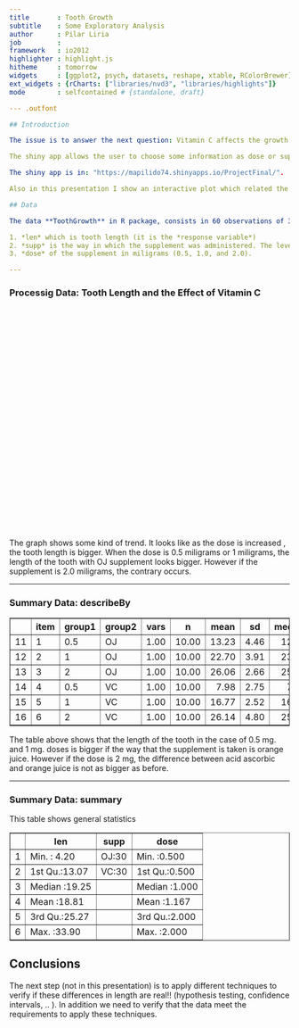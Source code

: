 ```yaml
--- 
title       : Tooth Growth 
subtitle    : Some Exploratory Analysis
author      : Pilar Liria
job         : 
framework   : io2012        
highlighter : highlight.js 
hitheme     : tomorrow      
widgets     : [ggplot2, psych, datasets, reshape, xtable, RColorBrewer]  
ext_widgets : {rCharts: ["libraries/nvd3", "libraries/highlights"]} 
mode        : selfcontained # {standalone, draft}

--- .outfont

## Introduction 

The issue is to answer the next question: Vitamin C affects the growth of teeth?

The shiny app allows the user to choose some information as dose or supp or both and obtain the boxplot which describes the behaviour of the tooth length under these variables.  In addition the user can choose the option which describes general  statistics or statistitics of the length of the tooth (len) grouped by the doses and the way in which the supplement was administered (supp).

The shiny app is in: "https://mapilido74.shinyapps.io/ProjectFinal/".

Also in this presentation I show an interactive plot which related the 3 variables in study (len, dose and supp).

## Data

The data **ToothGrowth** in R package, consists in 60 observations of 3 variables related with guinea pigs and the growth of its tooth under the incluence of Vitamin C:

1. *len* which is tooth length (it is the *response variable*)
2. *supp* is the way in which the supplement was administered. The levels are *OJ (as orange juice)*, and *VC (as ascorbic acid)*.
3. *dose* of the supplement in miligrams (0.5, 1.0, and 2.0). 

--- 
```


### Processig Data: Tooth Length and the Effect of Vitamin C

<link rel='stylesheet' href=http://nvd3.org/assets/css/nv.d3.css>
<script type='text/javascript' src=http://ajax.googleapis.com/ajax/libs/jquery/1.8.2/jquery.min.js></script>
<script type='text/javascript' src=http://d3js.org/d3.v3.min.js></script>
<script type='text/javascript' src=http://timelyportfolio.github.io/rCharts_nvd3_tests/libraries/widgets/nvd3/js/nv.d3.min-new.js></script>
<script type='text/javascript' src=http://nvd3.org/assets/lib/fisheye.js></script> 
 <style>
  .rChart {
    display: block;
    margin-left: auto; 
    margin-right: auto;
    width: 800px;
    height: 400px;
  }  
  </style>
<div id = 'chart1' class = 'rChart nvd3'></div>
<script type='text/javascript'>
 $(document).ready(function(){
      drawchart1()
    });
    function drawchart1(){  
      var opts = {
 "dom": "chart1",
"width":    800,
"height":    400,
"x": "dose",
"y": "len",
"group": "supp",
"type": "multiBarChart",
"id": "chart1" 
},
        data = [
 {
 "len":            4.2,
"supp": "VC",
"dose": "0.5" 
},
{
 "len":           11.5,
"supp": "VC",
"dose": "0.5" 
},
{
 "len":            7.3,
"supp": "VC",
"dose": "0.5" 
},
{
 "len":            5.8,
"supp": "VC",
"dose": "0.5" 
},
{
 "len":            6.4,
"supp": "VC",
"dose": "0.5" 
},
{
 "len":             10,
"supp": "VC",
"dose": "0.5" 
},
{
 "len":           11.2,
"supp": "VC",
"dose": "0.5" 
},
{
 "len":           11.2,
"supp": "VC",
"dose": "0.5" 
},
{
 "len":            5.2,
"supp": "VC",
"dose": "0.5" 
},
{
 "len":              7,
"supp": "VC",
"dose": "0.5" 
},
{
 "len":           16.5,
"supp": "VC",
"dose": "1" 
},
{
 "len":           16.5,
"supp": "VC",
"dose": "1" 
},
{
 "len":           15.2,
"supp": "VC",
"dose": "1" 
},
{
 "len":           17.3,
"supp": "VC",
"dose": "1" 
},
{
 "len":           22.5,
"supp": "VC",
"dose": "1" 
},
{
 "len":           17.3,
"supp": "VC",
"dose": "1" 
},
{
 "len":           13.6,
"supp": "VC",
"dose": "1" 
},
{
 "len":           14.5,
"supp": "VC",
"dose": "1" 
},
{
 "len":           18.8,
"supp": "VC",
"dose": "1" 
},
{
 "len":           15.5,
"supp": "VC",
"dose": "1" 
},
{
 "len":           23.6,
"supp": "VC",
"dose": "2" 
},
{
 "len":           18.5,
"supp": "VC",
"dose": "2" 
},
{
 "len":           33.9,
"supp": "VC",
"dose": "2" 
},
{
 "len":           25.5,
"supp": "VC",
"dose": "2" 
},
{
 "len":           26.4,
"supp": "VC",
"dose": "2" 
},
{
 "len":           32.5,
"supp": "VC",
"dose": "2" 
},
{
 "len":           26.7,
"supp": "VC",
"dose": "2" 
},
{
 "len":           21.5,
"supp": "VC",
"dose": "2" 
},
{
 "len":           23.3,
"supp": "VC",
"dose": "2" 
},
{
 "len":           29.5,
"supp": "VC",
"dose": "2" 
},
{
 "len":           15.2,
"supp": "OJ",
"dose": "0.5" 
},
{
 "len":           21.5,
"supp": "OJ",
"dose": "0.5" 
},
{
 "len":           17.6,
"supp": "OJ",
"dose": "0.5" 
},
{
 "len":            9.7,
"supp": "OJ",
"dose": "0.5" 
},
{
 "len":           14.5,
"supp": "OJ",
"dose": "0.5" 
},
{
 "len":             10,
"supp": "OJ",
"dose": "0.5" 
},
{
 "len":            8.2,
"supp": "OJ",
"dose": "0.5" 
},
{
 "len":            9.4,
"supp": "OJ",
"dose": "0.5" 
},
{
 "len":           16.5,
"supp": "OJ",
"dose": "0.5" 
},
{
 "len":            9.7,
"supp": "OJ",
"dose": "0.5" 
},
{
 "len":           19.7,
"supp": "OJ",
"dose": "1" 
},
{
 "len":           23.3,
"supp": "OJ",
"dose": "1" 
},
{
 "len":           23.6,
"supp": "OJ",
"dose": "1" 
},
{
 "len":           26.4,
"supp": "OJ",
"dose": "1" 
},
{
 "len":             20,
"supp": "OJ",
"dose": "1" 
},
{
 "len":           25.2,
"supp": "OJ",
"dose": "1" 
},
{
 "len":           25.8,
"supp": "OJ",
"dose": "1" 
},
{
 "len":           21.2,
"supp": "OJ",
"dose": "1" 
},
{
 "len":           14.5,
"supp": "OJ",
"dose": "1" 
},
{
 "len":           27.3,
"supp": "OJ",
"dose": "1" 
},
{
 "len":           25.5,
"supp": "OJ",
"dose": "2" 
},
{
 "len":           26.4,
"supp": "OJ",
"dose": "2" 
},
{
 "len":           22.4,
"supp": "OJ",
"dose": "2" 
},
{
 "len":           24.5,
"supp": "OJ",
"dose": "2" 
},
{
 "len":           24.8,
"supp": "OJ",
"dose": "2" 
},
{
 "len":           30.9,
"supp": "OJ",
"dose": "2" 
},
{
 "len":           26.4,
"supp": "OJ",
"dose": "2" 
},
{
 "len":           27.3,
"supp": "OJ",
"dose": "2" 
},
{
 "len":           29.4,
"supp": "OJ",
"dose": "2" 
},
{
 "len":             23,
"supp": "OJ",
"dose": "2" 
} 
]
  
      if(!(opts.type==="pieChart" || opts.type==="sparklinePlus" || opts.type==="bulletChart")) {
        var data = d3.nest()
          .key(function(d){
            //return opts.group === undefined ? 'main' : d[opts.group]
            //instead of main would think a better default is opts.x
            return opts.group === undefined ? opts.y : d[opts.group];
          })
          .entries(data);
      }
      
      if (opts.disabled != undefined){
        data.map(function(d, i){
          d.disabled = opts.disabled[i]
        })
      }
      
      nv.addGraph(function() {
        var chart = nv.models[opts.type]()
          .width(opts.width)
          .height(opts.height)
          
        if (opts.type != "bulletChart"){
          chart
            .x(function(d) { return d[opts.x] })
            .y(function(d) { return d[opts.y] })
        }
          
         
        chart
  .margin({
 "left":    100 
})
  .reduceXTicks(false)
  .color([ "orange", "lightblue" ])
          
        chart.xAxis
  .staggerLabels(true)
  .axisLabel("Dose")

        
        
        chart.yAxis
  .axisLabel("Tooth Length")
      
       d3.select("#" + opts.id)
        .append('svg')
        .datum(data)
        .transition().duration(500)
        .call(chart);

       nv.utils.windowResize(chart.update);
       return chart;
      });
    };
</script>

The graph shows some kind of trend. It looks like as the dose is increased , the tooth length is bigger. When the dose is 0.5 miligrams or 1 miligrams, the length of the tooth with OJ supplement  looks  bigger. However if the supplement is 2.0 miligrams, the contrary occurs.

--- 

### Summary Data: describeBy

<!-- html table generated in R 3.1.2 by xtable 1.7-4 package -->
<!-- Wed Dec 31 13:13:16 2014 -->
<table border=1>
<tr> <th>  </th> <th> item </th> <th> group1 </th> <th> group2 </th> <th> vars </th> <th> n </th> <th> mean </th> <th> sd </th> <th> median </th>  </tr>
  <tr> <td align="right"> 11 </td> <td> 1 </td> <td> 0.5 </td> <td> OJ </td> <td align="right"> 1.00 </td> <td align="right"> 10.00 </td> <td align="right"> 13.23 </td> <td align="right"> 4.46 </td> <td align="right"> 12.25 </td> </tr>
  <tr> <td align="right"> 12 </td> <td> 2 </td> <td> 1 </td> <td> OJ </td> <td align="right"> 1.00 </td> <td align="right"> 10.00 </td> <td align="right"> 22.70 </td> <td align="right"> 3.91 </td> <td align="right"> 23.45 </td> </tr>
  <tr> <td align="right"> 13 </td> <td> 3 </td> <td> 2 </td> <td> OJ </td> <td align="right"> 1.00 </td> <td align="right"> 10.00 </td> <td align="right"> 26.06 </td> <td align="right"> 2.66 </td> <td align="right"> 25.95 </td> </tr>
  <tr> <td align="right"> 14 </td> <td> 4 </td> <td> 0.5 </td> <td> VC </td> <td align="right"> 1.00 </td> <td align="right"> 10.00 </td> <td align="right"> 7.98 </td> <td align="right"> 2.75 </td> <td align="right"> 7.15 </td> </tr>
  <tr> <td align="right"> 15 </td> <td> 5 </td> <td> 1 </td> <td> VC </td> <td align="right"> 1.00 </td> <td align="right"> 10.00 </td> <td align="right"> 16.77 </td> <td align="right"> 2.52 </td> <td align="right"> 16.50 </td> </tr>
  <tr> <td align="right"> 16 </td> <td> 6 </td> <td> 2 </td> <td> VC </td> <td align="right"> 1.00 </td> <td align="right"> 10.00 </td> <td align="right"> 26.14 </td> <td align="right"> 4.80 </td> <td align="right"> 25.95 </td> </tr>
   </table>

The table above shows that the length of the tooth in the case of 0.5 mg. and 1 mg. doses is bigger if the way that the supplement is taken is orange juice. However if the dose is 2 mg, the difference between acid ascorbic and orange juice is not as bigger as before. 

---

### Summary Data: summary

This table shows general statistics

<!-- html table generated in R 3.1.2 by xtable 1.7-4 package -->
<!-- Fri Dec 19 10:33:10 2014 -->
<table border=1>
<tr> <th>  </th> <th>      len </th> <th> supp </th> <th>      dose </th>  </tr>
  <tr> <td align="right"> 1 </td> <td> Min.   : 4.20   </td> <td> OJ:30   </td> <td> Min.   :0.500   </td> </tr>
  <tr> <td align="right"> 2 </td> <td> 1st Qu.:13.07   </td> <td> VC:30   </td> <td> 1st Qu.:0.500   </td> </tr>
  <tr> <td align="right"> 3 </td> <td> Median :19.25   </td> <td>  </td> <td> Median :1.000   </td> </tr>
  <tr> <td align="right"> 4 </td> <td> Mean   :18.81   </td> <td>  </td> <td> Mean   :1.167   </td> </tr>
  <tr> <td align="right"> 5 </td> <td> 3rd Qu.:25.27   </td> <td>  </td> <td> 3rd Qu.:2.000   </td> </tr>
  <tr> <td align="right"> 6 </td> <td> Max.   :33.90   </td> <td>  </td> <td> Max.   :2.000   </td> </tr>
   </table>


## Conclusions

The next step (not in this presentation) is to apply different techniques to verify if these differences in length are real!! (hypothesis testing, confidence intervals, .. ).  In addition we need to verify that the data meet the requirements to apply these techniques. 

